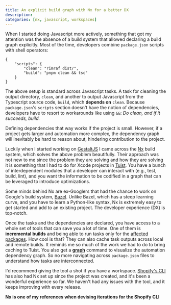```yaml
---
title: An explicit build graph with Nx for a better DX
description:
categories: [nx, javascript, workspaces]
---
```


When I started doing Javascript more actively,
something that got my attention was the absence of a build system that allowed declaring a build graph explicitly.
Most of the time, developers combine `package.json` scripts with shell operators:

```language-json
{
    "scripts": {
        "clean": "rimraf dist/",
        "build": "pnpm clean && tsc"
    }
}
```

The above setup is standard across Javascript tasks.
A task for cleaning the output directory, `clean`,
and another to output Javascript from the Typescript source code,
`build`,
which **depends on** `clean`.
Because `package.json`'s `scripts` section doesn't have the notion of dependencies,
developers have to resort to workarounds like using `&&`:
_Do clean, and if it succeeds, build._

Defining dependencies that way works if the project is small.
However,
if a project gets larger and automation more complex,
the dependency graph will inevitably be hard to reason about, hindering contribution to the project.

Luckily when I started working on [GestaltJS](https://github.com/gestaltjs)
I came across the [Nx](https://nx.dev/) build system,
which solves the above problem beautifully.
Their approach was not new to me since the problem they are solving and how they are solving it is something that I had to do for Xcode projects in [Tuist](https://tuist.io).
You have a bunch of interdependent modules that a developer can interact with (e.g., test, build, lint),
and you want the information to be codified in a graph that can be leveraged to introduce optimizations.

Some minds behind Nx are ex-Googlers that had the chance to work on Google's build system, [Bazel](https://bazel.build/).
Unlike Bazel, which has a steep learning curve,
and you have to learn a Python-like syntax,
Nx is extremely easy to get started and add to an existing project.
The developer experience (DX) is top-notch.

Once the tasks and the dependencies are declared,
you have access to a whole set of tools that can save you a lot of time.
One of them is **incremental builds** and being able to run tasks only for the [affected packages](https://nx.dev/concepts/affected). How cool is that?
They can also cache task outputs across local and remote builds.
It reminds me so much of the work we had to do to bring caching to Tuist.
You also get a [**graph**](https://nx.dev/core-features/explore-graph) command to visualize the automation dependency graph.
So no more navigating across `package.json` files to understand how tasks are interconnected.

I'd recommend giving the tool a shot if you have a workspace.
[Shopify's CLI](https://github.com/Shopify/cli/blob/main/nx.json) has also had Nx set up since the project was created,
and it's been a wonderful experience so far.
We haven't had any issues with the tool,
and it keeps improving with every release.

**Nx is one of my references when devising iterations for the Shopify CLI**
